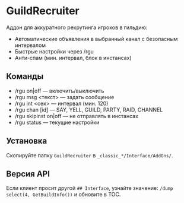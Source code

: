 # GuildRecruiter

Аддон для аккуратного рекрутинга игроков в гильдию:
- Автоматические объявления в выбранный канал с безопасным интервалом
- Быстрые настройки через /rgu
- Анти-спам (мин. интервал, блок в инстансах)

## Команды
- /rgu on|off — включить/выключить
- /rgu msg <текст> — задать сообщение
- /rgu int <сек> — интервал (мин. 120)
- /rgu chan <TYPE> [id] — SAY, YELL, GUILD, PARTY, RAID, CHANNEL <id>
- /rgu skipinst on|off — не отправлять в инстансах
- /rgu status — текущие настройки

## Установка
Скопируйте папку `GuildRecruiter` в `_classic_*/Interface/AddOns/`.

## Версия API
Если клиент просит другой `## Interface`, узнайте значение:
`/dump select(4, GetBuildInfo())` и обновите в TOC.
